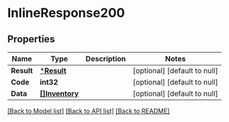 # InlineResponse200

## Properties
Name | Type | Description | Notes
------------ | ------------- | ------------- | -------------
**Result** | [***Result**](Result.md) |  | [optional] [default to null]
**Code** | **int32** |  | [optional] [default to null]
**Data** | [**[]Inventory**](Inventory.md) |  | [optional] [default to null]

[[Back to Model list]](../README.md#documentation-for-models) [[Back to API list]](../README.md#documentation-for-api-endpoints) [[Back to README]](../README.md)

